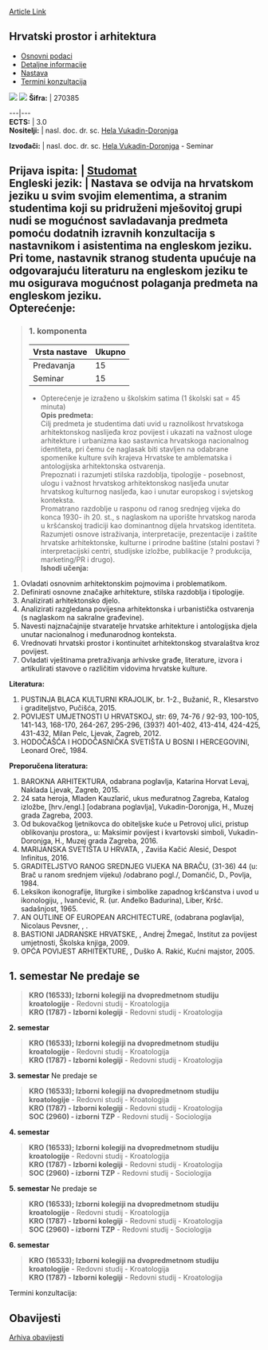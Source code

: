 [Article Link](https://www.fhs.hr/predmet/hpa_a)

## Hrvatski prostor i arhitektura
  * [Osnovni podaci](https://www.fhs.hr/predmet/hpa_a#v1id-904817_37898_1_0 "Osnovni podaci")
  * [Detaljne informacije](https://www.fhs.hr/predmet/hpa_a#v1id-904817_37898_1_1 "Detaljne informacije")
  * [Nastava](https://www.fhs.hr/predmet/hpa_a#v1id-904817_37898_1_2 "Nastava")
  * [Termini konzultacija](https://www.fhs.hr/predmet/hpa_a#v1id-904817_37898_1_3 "Termini konzultacija")


[![](https://www.fhs.hr/img/flags/gif/hr.gif)](https://www.fhs.hr/predmet/hpa_a) [![](https://www.fhs.hr/img/flags/gif/gb.gif)](https://www.fhs.hr/en/course/csaa_a)
**Šifra:** |  270385  
  
---|---  
**ECTS:** |  3.0   
**Nositelji:** |  nasl. doc. dr. sc. [Hela Vukadin-Doronjga](https://www.fhs.hr/djelatnik/hela.vukadin-doronjga)   
  
**Izvođači:** |  nasl. doc. dr. sc. [Hela Vukadin-Doronjga](https://www.fhs.hr/djelatnik/hela.vukadin-doronjga) - Seminar  
  
**Prijava ispita:** |  [Studomat](http://www.isvu.hr/studomat)  
**Engleski jezik:** |  Nastava se odvija na hrvatskom jeziku u svim svojim elementima, a stranim studentima koji su pridruženi mješovitoj grupi nudi se mogućnost savladavanja predmeta pomoću dodatnih izravnih konzultacija s nastavnikom i asistentima na engleskom jeziku. Pri tome, nastavnik stranog studenta upućuje na odgovarajuću literaturu na engleskom jeziku te mu osigurava mogućnost polaganja predmeta na engleskom jeziku.   
**Opterećenje:**  
---  
> ### 1. komponenta
> | Vrsta nastave | Ukupno  
> ---|---  
> Predavanja | 15  
> Seminar | 15  
> * Opterećenje je izraženo u školskim satima (1 školski sat = 45 minuta)   
**Opis predmeta:**  
> Cilj predmeta je studentima dati uvid u raznolikost hrvatskoga arhitektonskog naslijeđa kroz povijest i ukazati na važnost uloge arhitekture i urbanizma kao sastavnica hrvatskoga nacionalnog identiteta, pri čemu će naglasak biti stavljen na odabrane spomenike kulture svih krajeva Hrvatske te amblematska i antologijska arhitektonska ostvarenja.   
>  Prepoznati i razumjeti stilska razdoblja, tipologije - posebnost, ulogu i važnost hrvatskog arhitektonskog nasljeđa unutar hrvatskog kulturnog nasljeđa, kao i unutar europskog i svjetskog konteksta.   
>  Promatrano razdoblje u rasponu od ranog srednjeg vijeka do konca 1930- ih 20. st., s naglaskom na uporište hrvatskog naroda u kršćanskoj tradiciji kao dominantnog dijela hrvatskog identiteta.   
>  Razumjeti osnove istraživanja, interpretacije, prezentacije i zaštite hrvatske arhitektonske, kulturne i prirodne baštine (stalni postavi ? interpretacijski centri, studijske izložbe, publikacije ? produkcija, marketing/PR i drugo).  
**Ishodi učenja:**  
  1. Ovladati osnovnim arhitektonskim pojmovima i problematikom.
  2. Definirati osnovne značajke arhitekture, stilska razdoblja i tipologije.
  3. Analizirati arhitektonsko djelo.
  4. Analizirati razgledana povijesna arhitektonska i urbanistička ostvarenja (s naglaskom na sakralne građevine).
  5. Navesti najznačajnije stvaratelje hrvatske arhitekture i antologijska djela unutar nacionalnog i međunarodnog konteksta.
  6. Vrednovati hrvatski prostor i kontinuitet arhitektonskog stvaralaštva kroz povijest.
  7. Ovladati vještinama pretraživanja arhivske građe, literature, izvora i artikulirati stavove o različitim vidovima hrvatske kulture.

  
**Literatura:**  
  1. PUSTINJA BLACA KULTURNI KRAJOLIK, br. 1-2., Bužanić, R., Klesarstvo i graditeljstvo, Pučišća, 2015. 
  2. POVIJEST UMJETNOSTI U HRVATSKOJ, str: 69, 74-76 / 92-93, 100-105, 141-143, 168-170, 264-267, 295-296, (393?) 401-402, 413-414, 424-425, 431-432, Milan Pelc, Ljevak, Zagreb, 2012. 
  3. HODOČAŠĆA I HODOČASNIČKA SVETIŠTA U BOSNI I HERCEGOVINI, Leonard Oreč, 1984. 

  
**Preporučena literatura:**  
  1. BAROKNA ARHITEKTURA, odabrana poglavlja, Katarina Horvat Levaj, Naklada Ljevak, Zagreb, 2015.
  2. 24 sata heroja, Mladen Kauzlarić, ukus međuratnog Zagreba, Katalog izložbe, [hrv./engl.] [odabrana poglavlja], Vukadin-Doronjga, H., Muzej grada Zagreba, 2003.
  3. Od bukovačkog ljetnikovca do obiteljske kuće u Petrovoj ulici, pristup oblikovanju prostora,, u: Maksimir povijest i kvartovski simboli, Vukadin-Doronjga, H., Muzej grada Zagreba, 2016.
  4. MARIJANSKA SVETIŠTA U HRVATA, , Zaviša Kačić Alesić, Despot Infinitus, 2016.
  5. GRADITELJSTVO RANOG SREDNJEG VIJEKA NA BRAČU, (31-36) 44 (u: Brač u ranom srednjem vijeku) /odabrano pogl./, Domančić, D., Povlja, 1984.
  6. Leksikon ikonografije, liturgike i simbolike zapadnog kršćanstva i uvod u ikonologiju, , Ivančević, R. (ur. Anđelko Badurina), Liber, Kršć. sadašnjost, 1965.
  7. AN OUTLINE OF EUROPEAN ARCHITECTURE, (odabrana poglavlja), Nicolaus Pevsner, , .
  8. BASTIONI JADRANSKE HRVATSKE, , Andrej Žmegač, Institut za povijest umjetnosti, Školska knjiga, 2009.
  9. OPĆA POVIJEST ARHITEKTURE, , Duško A. Rakić, Kućni majstor, 2005.

  
**1. semestar** Ne predaje se  
---  
> **KRO (16533); Izborni kolegiji na dvopredmetnom studiju kroatologije** - Redovni studij - Kroatologija  
>  **KRO (1787) - Izborni kolegiji** - Redovni studij - Kroatologija  
>   
  
**2. semestar**  
> **KRO (16533); Izborni kolegiji na dvopredmetnom studiju kroatologije** - Redovni studij - Kroatologija  
>  **KRO (1787) - Izborni kolegiji** - Redovni studij - Kroatologija  
>   
  
**3. semestar** Ne predaje se  
> **KRO (16533); Izborni kolegiji na dvopredmetnom studiju kroatologije** - Redovni studij - Kroatologija  
>  **KRO (1787) - Izborni kolegiji** - Redovni studij - Kroatologija  
>  **SOC (2960) - izborni TZP** - Redovni studij - Sociologija  
>   
  
**4. semestar**  
> **KRO (16533); Izborni kolegiji na dvopredmetnom studiju kroatologije** - Redovni studij - Kroatologija  
>  **KRO (1787) - Izborni kolegiji** - Redovni studij - Kroatologija  
>  **SOC (2960) - izborni TZP** - Redovni studij - Sociologija  
>   
  
**5. semestar** Ne predaje se  
> **KRO (16533); Izborni kolegiji na dvopredmetnom studiju kroatologije** - Redovni studij - Kroatologija  
>  **KRO (1787) - Izborni kolegiji** - Redovni studij - Kroatologija  
>  **SOC (2960) - izborni TZP** - Redovni studij - Sociologija  
>   
  
**6. semestar**  
> **KRO (16533); Izborni kolegiji na dvopredmetnom studiju kroatologije** - Redovni studij - Kroatologija  
>  **KRO (1787) - Izborni kolegiji** - Redovni studij - Kroatologija  
>   
Termini konzultacija: 


## Obavijesti
[Arhiva obavijesti](https://www.fhs.hr/predmet/hpa_a?@=21ne3#news_124462 "Arhiva obavijesti")
